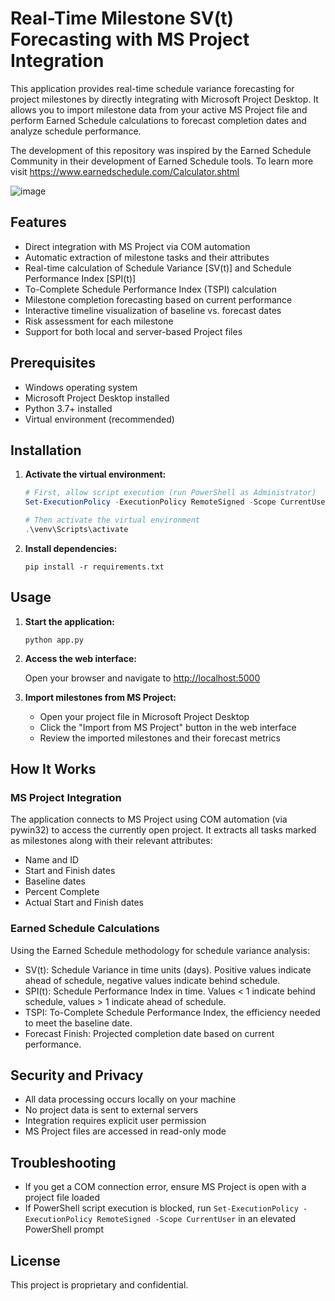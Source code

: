 # Real-Time Milestone SV(t) Forecasting with MS Project Integration

This application provides real-time schedule variance forecasting for project milestones by directly integrating with Microsoft Project Desktop. It allows you to import milestone data from your active MS Project file and perform Earned Schedule calculations to forecast completion dates and analyze schedule performance.

The development of this repository was inspired by the Earned Schedule Community in their development of Earned Schedule tools. To learn more visit https://www.earnedschedule.com/Calculator.shtml

![image](https://github.com/user-attachments/assets/cfee8f8f-8028-4143-8cfc-3e6fb67f80fe)



## Features

- Direct integration with MS Project via COM automation
- Automatic extraction of milestone tasks and their attributes
- Real-time calculation of Schedule Variance [SV(t)] and Schedule Performance Index [SPI(t)]
- To-Complete Schedule Performance Index (TSPI) calculation
- Milestone completion forecasting based on current performance
- Interactive timeline visualization of baseline vs. forecast dates
- Risk assessment for each milestone
- Support for both local and server-based Project files

## Prerequisites

- Windows operating system
- Microsoft Project Desktop installed
- Python 3.7+ installed
- Virtual environment (recommended)

## Installation

1. **Activate the virtual environment:**

   ```powershell
   # First, allow script execution (run PowerShell as Administrator)
   Set-ExecutionPolicy -ExecutionPolicy RemoteSigned -Scope CurrentUser
   
   # Then activate the virtual environment
   .\venv\Scripts\activate
   ```

2. **Install dependencies:**

   ```
   pip install -r requirements.txt
   ```

## Usage

1. **Start the application:**

   ```
   python app.py
   ```

2. **Access the web interface:**

   Open your browser and navigate to [http://localhost:5000](http://localhost:5000)

3. **Import milestones from MS Project:**

   - Open your project file in Microsoft Project Desktop
   - Click the "Import from MS Project" button in the web interface
   - Review the imported milestones and their forecast metrics

## How It Works

### MS Project Integration

The application connects to MS Project using COM automation (via pywin32) to access the currently open project. It extracts all tasks marked as milestones along with their relevant attributes:

- Name and ID
- Start and Finish dates
- Baseline dates
- Percent Complete
- Actual Start and Finish dates

### Earned Schedule Calculations

Using the Earned Schedule methodology for schedule variance analysis:

- SV(t): Schedule Variance in time units (days). Positive values indicate ahead of schedule, negative values indicate behind schedule.
- SPI(t): Schedule Performance Index in time. Values < 1 indicate behind schedule, values > 1 indicate ahead of schedule.
- TSPI: To-Complete Schedule Performance Index, the efficiency needed to meet the baseline date.
- Forecast Finish: Projected completion date based on current performance.

## Security and Privacy

- All data processing occurs locally on your machine
- No project data is sent to external servers
- Integration requires explicit user permission
- MS Project files are accessed in read-only mode

## Troubleshooting

- If you get a COM connection error, ensure MS Project is open with a project file loaded
- If PowerShell script execution is blocked, run `Set-ExecutionPolicy -ExecutionPolicy RemoteSigned -Scope CurrentUser` in an elevated PowerShell prompt

## License

This project is proprietary and confidential.
